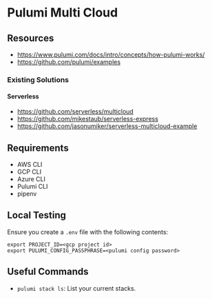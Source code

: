# Pulumi Multi Cloud

## Resources

- https://www.pulumi.com/docs/intro/concepts/how-pulumi-works/
- https://github.com/pulumi/examples

### Existing Solutions

#### Serverless

- https://github.com/serverless/multicloud
- https://github.com/mikestaub/serverless-express
- https://github.com/jasonumiker/serverless-multicloud-example

## Requirements

- AWS CLI
- GCP CLI
- Azure CLI
- Pulumi CLI
- pipenv

## Local Testing

Ensure you create a `.env` file with the following contents:

```
export PROJECT_ID=<gcp project id>
export PULUMI_CONFIG_PASSPHRASE=<pulumi config password>
```

## Useful Commands

- `pulumi stack ls`: List your current stacks.
